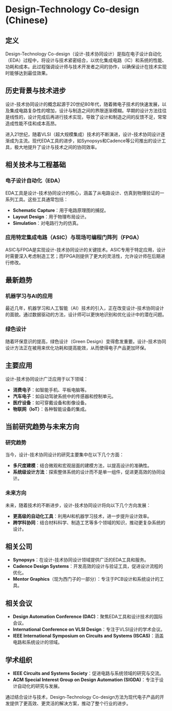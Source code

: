 # Design-Technology Co-design (Chinese)

## 定义

Design-Technology Co-design（设计-技术协同设计）是指在电子设计自动化（EDA）过程中，将设计与技术紧密结合，以优化集成电路（IC）和系统的性能、功耗和成本。此过程强调设计师与技术开发者之间的协作，以确保设计在技术实现时能够达到最佳效果。

## 历史背景与技术进步

设计-技术协同设计的概念起源于20世纪80年代，随着微电子技术的快速发展，以及集成电路复杂性的增加，设计与制造之间的界限逐渐模糊。早期的设计方法往往是线性的，设计完成后再进行技术实现，导致了设计和制造之间的反馈不足，常常造成性能不佳和成本高昂。

进入21世纪，随着VLSI（超大规模集成）技术的不断演进，设计-技术协同设计逐渐成为主流。现代EDA工具的进步，如Synopsys和Cadence等公司推出的设计工具，极大地提升了设计与技术之间的协同效率。

## 相关技术与工程基础

### 电子设计自动化（EDA）

EDA工具是设计-技术协同设计的核心，涵盖了从电路设计、仿真到物理验证的一系列工具。这些工具通常包括：

- **Schematic Capture**：用于电路原理图的捕捉。
- **Layout Design**：用于物理布局设计。
- **Simulation**：对电路行为的仿真。

### 应用特定集成电路（ASIC）与现场可编程门阵列（FPGA）

ASIC与FPGA是实现设计-技术协同设计的关键技术。ASIC专用于特定应用，设计时需要深入考虑制造工艺；而FPGA则提供了更大的灵活性，允许设计师在后期进行修改。

## 最新趋势

### 机器学习与AI的应用

最近几年，机器学习和人工智能（AI）技术的引入，正在改变设计-技术协同设计的面貌。通过数据驱动的方法，设计师可以更快地识别和优化设计中的潜在问题。

### 绿色设计

随着环保意识的提高，绿色设计（Green Design）变得愈发重要。设计-技术协同设计方法正在被用来优化功耗和提高能效，从而使得电子产品更加环保。

## 主要应用

设计-技术协同设计广泛应用于以下领域：

- **消费电子**：如智能手机、平板电脑等。
- **汽车电子**：如自动驾驶系统中的传感器和控制单元。
- **医疗设备**：如可穿戴设备和影像设备。
- **物联网（IoT）**：各种智能设备的集成。

## 当前研究趋势与未来方向

### 研究趋势

当今，设计-技术协同设计的研究主要集中在以下几个方面：

- **多尺度建模**：结合微观和宏观层面的建模方法，以提高设计的准确性。
- **系统级设计方法**：探索整体系统的设计而不是单一组件，促进更高效的协同设计。

### 未来方向

未来，随着技术的不断进步，设计-技术协同设计将向以下几个方向发展：

- **更高级的自动化工具**：利用AI和机器学习技术，进一步提升设计效率。
- **跨学科协同**：结合材料科学、制造工艺等多个领域的知识，推动更复杂系统的设计。

## 相关公司

- **Synopsys**：在设计-技术协同设计领域提供广泛的EDA工具和服务。
- **Cadence Design Systems**：开发高效的设计与验证工具，促进设计流程的优化。
- **Mentor Graphics**（现为西门子的一部分）：专注于PCB设计和系统设计的工具。

## 相关会议

- **Design Automation Conference (DAC)**：聚焦EDA工具和设计技术的国际会议。
- **International Conference on VLSI Design**：专注于VLSI设计的学术会议。
- **IEEE International Symposium on Circuits and Systems (ISCAS)**：涵盖电路和系统设计的领域。

## 学术组织

- **IEEE Circuits and Systems Society**：促进电路与系统领域的研究与交流。
- **ACM Special Interest Group on Design Automation (SIGDA)**：专注于设计自动化的研究与发展。

通过结合设计与技术，Design-Technology Co-design方法为现代电子产品的开发提供了更高效、更灵活的解决方案，推动了整个行业的进步。